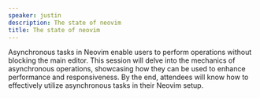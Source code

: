 ```yaml
---
speaker: justin
description: The state of neovim
title: The state of neovim
---
```


Asynchronous tasks in Neovim enable users to perform operations without blocking the main editor. This session will delve into the mechanics of asynchronous operations, showcasing how they can be used to enhance performance and responsiveness. By the end, attendees will know how to effectively utilize asynchronous tasks in their Neovim setup.
